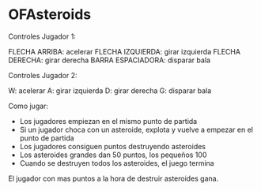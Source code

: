 # OFAsteroids

Controles Jugador 1:

FLECHA ARRIBA: acelerar
FLECHA IZQUIERDA: girar izquierda
FLECHA DERECHA: girar derecha
BARRA ESPACIADORA: disparar bala



Controles Jugador 2:

W: acelerar
A: girar izquierda
D: girar derecha
G: disparar bala



Como jugar:


- Los jugadores empiezan en el mismo punto de partida
- Si un jugador choca con un asteroide, explota y vuelve a empezar en el punto de partida
- Los jugadores consiguen puntos destruyendo asteroides
- Los asteroides grandes dan 50 puntos, los pequeños 100
- Cuando se destruyen todos los asteroides, el juego termina

El jugador con mas puntos a la hora de destruir asteroides gana.
